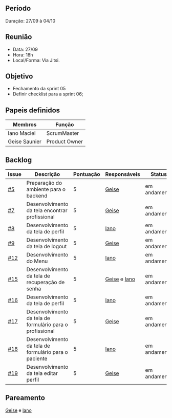 ## Período
Duração: 27/09 à 04/10


## Reunião
* Data: 27/09
* Hora: 18h
* Local/Forma: Via Jitsi.


## Objetivo
* Fechamento da sprint 05
* Definir checklist para a sprint 06;


## Papeis definidos
| Membros  |  Função  |
| ------------------- | ------------------- |
|  Iano Maciel |  ScrumMaster |
|  Geise Saunier |  Product Owner |


## Backlog
| Issue | Descrição | Pontuação | Responsáveis | Status |
| ------------------- | ------------------- | ------------------- | ------------------- | ------------------- |
|  [#5](https://github.com/GeiseSaunier/Autizando/issues/5) | Preparação do ambiente para o backend | 5 | [Geise](https://github.com/GeiseSaunier) | em andamento |
|  [#7](https://github.com/GeiseSaunier/Autizando/issues/7) | Desenvolvimento da tela encontrar profissional  | 5 | [Geise](https://github.com/GeiseSaunier) | em andamento |
|  [#8](https://github.com/GeiseSaunier/Autizando/issues/8) | Desenvolvimento da tela de perfil  | 5 | [Iano](https://github.com/IanoMaciel)  | em andamento |
|  [#9](https://github.com/GeiseSaunier/Autizando/issues/9) | Desenvolvimento da tela de logout | 5 | [Geise](https://github.com/GeiseSaunier) | em andamento |
|  [#12](https://github.com/GeiseSaunier/Autizando/issues/12) | Desenvolvimento do Menu| 5 | [Iano](https://github.com/IanoMaciel) | em andamento |
|  [#15](https://github.com/GeiseSaunier/Autizando/issues/15) | Desenvolvimento da tela de recuperação de senha  | 5 | [Geise](https://github.com/GeiseSaunier) e [Iano](https://github.com/IanoMaciel) | em andamento |
|  [#16](https://github.com/GeiseSaunier/Autizando/issues/16) | Desenvolvimento da tela de perfil  | 5 | [Iano](https://github.com/IanoMaciel) | em andamento |
|  [#17](https://github.com/GeiseSaunier/Autizando/issues/17) | Desenvolvimento da tela de formulário para o profissional | 5 | [Geise](https://github.com/GeiseSaunier) | em andamento |
|  [#18](https://github.com/GeiseSaunier/Autizando/issues/18) | Desenvolvimento da tela de formulário para o paciente  | 5 | [Iano](https://github.com/IanoMaciel) | em andamento |
|  [#19](https://github.com/GeiseSaunier/Autizando/issues/19) | Desenvolvimento da tela editar perfil | 5 | [Geise](https://github.com/GeiseSaunier) | em andamento |






## Pareamento

[Geise](https://github.com/GeiseSaunier) e [Iano](https://github.com/IanoMaciel) 